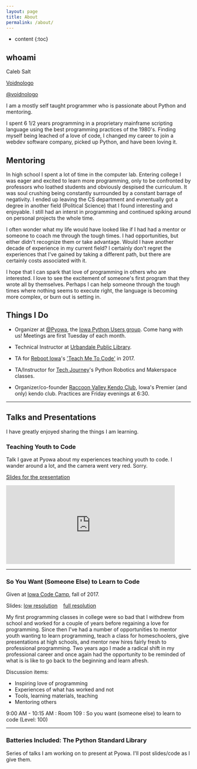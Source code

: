 ```yaml
---
layout: page
title: About
permalink: /about/
---
```


* content
{:toc}

## whoami
Caleb Salt

  <a href="https://github.com/voidnologo"><i class="fa fa-github"></i> Voidnologo</a>

  <a href="https://twitter.com/voidnologo"><i class="fa fa-twitter"></i> @voidnologo</a>

I am a mostly self taught programmer who is passionate about Python and mentoring.

I spent 6 1/2 years programming in a proprietary mainframe scripting language
using the best programming practices of the 1980's.  Finding myself being leached
of a love of code, I changed my career to join a webdev software company, picked up
Python, and have been loving it.


## Mentoring

In high school I spent a lot of time in the computer lab.  Entering college I was
eager and excited to learn more programming, only to be confronted by professors who
loathed students and obviously despised the curriculum.  It was soul crushing being
constantly surrounded by a constant barrage of negativity.  I ended up leaving the CS
department and evnentually got a degree in another field (Political Science) that I found
interesting and enjoyable.  I still had an interst in programming and continued spiking
around on personal projects the whole time.

I often wonder what my life would have looked like if I had had a mentor or someone to
coach me through the tough times.  I had opportunities, but either didn't recognize them
or take advantage.  Would I have another decade of experience in my current field?  I certainly
don't regret the experiences that I've gained by taking a different path, but there are
certainly costs associated with it.

I hope that I can spark that love of programming in others who are interested.  I love
to see the excitement of someone's first program that they wrote all by themselves.
Perhaps I can help someone through the tough times where nothing seems to execute right,
the language is becoming more complex, or burn out is setting in.

## Things I Do

- Organizer at [@Pyowa](https://twitter.com/pyowa), the [Iowa Python Users group](http://pyowa.org).  Come hang with us!  Meetings are
  first Tuesday of each month.

- Technical Instructor at [Urbandale Public Library](http://urbandalelibrary.evanced.info/signup).

- TA for [Reboot Iowa](https://rebootiowa.org/)'s  ['Teach Me To Code'](https://twitter.com/rebootiowa/status/882698106537725961) in 2017.

- TA/Instructor for [Tech Journey](https://www.techjourney.org/tech-camp/)'s Python Robotics and Makerspace classes.

- Organizer/co-founder [Raccoon Valley Kendo Club](http://raccoonvalleykendo.com), Iowa's
  Premier (and only) kendo club.  Practices are Friday evenings at 6:30.

<hr/>

## Talks and Presentations

I have greatly enjoyed sharing the things I am learning.

### Teaching Youth to Code

Talk I gave at Pyowa about my experiences teaching youth to code.
I wander around a lot, and the camera went very red.  Sorry.

[Slides for the presentation](http://www.pyowa.org/static/pdf/TeachYouth.pdf)

<iframe width="460" height="215" src="https://www.youtube.com/embed/Sy_-SZGFpTI?rel=0" frameborder="0" allow="autoplay; encrypted-media" allowfullscreen></iframe>

<hr/>

### So You Want (Someone Else) to Learn to Code

Given at [Iowa Code Camp](http://iowacodecamp.com/session/list#3), fall of 2017.

Slides: [low resolution](/static/pdf/codecamp_small.pdf) &nbsp;&nbsp; [full resolution](/static/pdf/codecamp_full.pdf)

 My first programming classes in college were so bad that I withdrew
 from school and worked for a couple of years before regaining a love for programming.
 Since then I've had a number of opportunities to mentor youth wanting to learn
 programming, teach a class for homeschoolers, give presentations at high schools,
 and mentor new hires fairly fresh to professional programming. Two years ago I made a
 radical shift in my professional career and once again had the opportunity to be reminded
 of what is is like to go back to the beginning and learn afresh.

 Discussion items:
 - Inspiring love of programming
 - Experiences of what has worked and not
 - Tools, learning materials, teaching
 - Mentoring others

9:00 AM - 10:15 AM : Room 109 : So you want (someone else) to learn to code (Level: 100)

<hr/>

### Batteries Included: The Python Standard Library

Series of talks I am working on to present at Pyowa.  I'll post slides/code as I give them.

